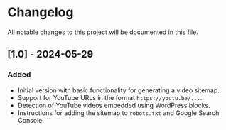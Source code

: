 # Changelog

All notable changes to this project will be documented in this file.

## [1.0] - 2024-05-29
### Added
- Initial version with basic functionality for generating a video sitemap.
- Support for YouTube URLs in the format `https://youtu.be/...`.
- Detection of YouTube videos embedded using WordPress blocks.
- Instructions for adding the sitemap to `robots.txt` and Google Search Console.